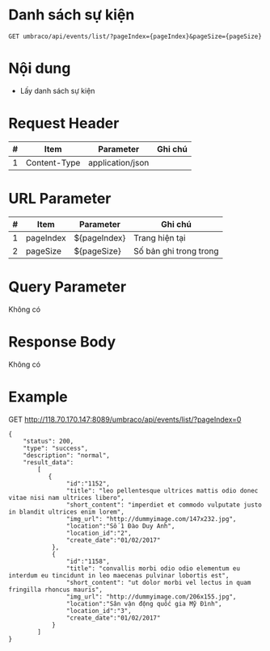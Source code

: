 Danh sách sự kiện
===

```
GET umbraco/api/events/list/?pageIndex={pageIndex}&pageSize={pageSize}
```

# Nội dung

* Lấy danh sách sự kiện

# Request Header

| # | Item | Parameter | Ghi chú |
|---|---|---|---|
| 1 | Content-Type | application/json |  |

# URL Parameter
| # | Item | Parameter | Ghi chú |
|---|---|---|---|
| 1 | pageIndex | ${pageIndex} | Trang hiện tại |
| 2 | pageSize | ${pageSize} | Số bản ghi trong trong |

# Query Parameter

Không có

# Response Body

Không có

# Example

GET http://118.70.170.147:8089/umbraco/api/events/list/?pageIndex=0

```
{
    "status": 200,
    "type": "success",
    "description": "normal",
    "result_data":  
        [
           {
				"id":"1152",
            	"title": "leo pellentesque ultrices mattis odio donec vitae nisi nam ultrices libero",
            	"short_content": "imperdiet et commodo vulputate justo in blandit ultrices enim lorem",            	
            	"img_url": "http://dummyimage.com/147x232.jpg",
				"location":"Số 1 Đào Duy Anh",
				"location_id":"2",
				"create_date":"01/02/2017"
            },
            {
				"id":"1158",
            	"title": "convallis morbi odio odio elementum eu interdum eu tincidunt in leo maecenas pulvinar lobortis est",
            	"short_content": "ut dolor morbi vel lectus in quam fringilla rhoncus mauris",            	
            	"img_url": "http://dummyimage.com/206x155.jpg",
				"location":"Sân vận động quốc gia Mỹ Đình",
				"location_id":"3",
				"create_date":"01/02/2017"
            }
        ]
}


```

